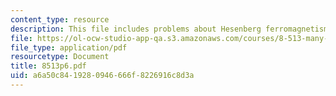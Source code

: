 ```yaml
---
content_type: resource
description: This file includes problems about Hesenberg ferromagnetism and antiferromagnetism.
file: https://ol-ocw-studio-app-qa.s3.amazonaws.com/courses/8-513-many-body-theory-for-condensed-matter-systems-fall-2004/a6a50c8419280946666f8226916c8d3a_8513p6.pdf
file_type: application/pdf
resourcetype: Document
title: 8513p6.pdf
uid: a6a50c84-1928-0946-666f-8226916c8d3a
---
```

